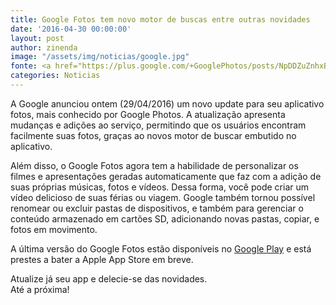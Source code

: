 ```yaml
---
title: Google Fotos tem novo motor de buscas entre outras novidades
date: '2016-04-30 00:00:00'
layout: post
author: zinenda
image: "/assets/img/noticias/google.jpg"
fonte: <a href="https://plus.google.com/+GooglePhotos/posts/NpDDZuZnhxB">Google</a>
categories: Noticias
---
```


A Google anunciou ontem (29/04/2016) um novo update para seu aplicativo fotos, mais conhecido por Google Photos.
A atualização apresenta mudanças e adições ao serviço, permitindo que os usuários encontram facilmente suas fotos, graças ao novos motor de buscar embutido no aplicativo.

Além disso, o Google Fotos agora tem a habilidade de personalizar os filmes e apresentações geradas automaticamente que faz com a adição de suas próprias 
músicas, fotos e vídeos. Dessa forma, você pode criar um vídeo delicioso de suas férias ou viagem. 
Google também tornou possível renomear ou excluir pastas de dispositivos, e também para gerenciar o conteúdo armazenado em cartões SD, adicionando novas pastas, copiar, e fotos em movimento.

A última versão do Google Fotos estão disponíveis no [Google Play](https://play.google.com/store/apps/details?id=com.google.android.apps.photos) e está prestes a bater a Apple App Store em breve.

Atualize já seu app e delecie-se das novidades.<br>
Até a próxima!